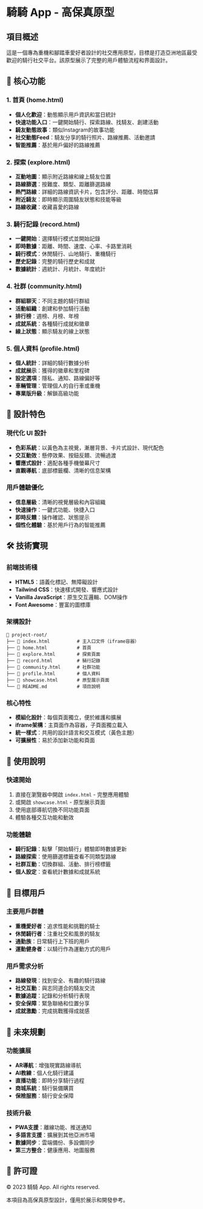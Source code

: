 # 騎騎 App - 高保真原型

## 項目概述

這是一個專為重機和腳踏車愛好者設計的社交應用原型，目標是打造亞洲地區最受歡迎的騎行社交平台。該原型展示了完整的用戶體驗流程和界面設計。

## 🚀 核心功能

### 1. 首頁 (home.html)
- **個人化歡迎**：動態顯示用戶資訊和當日統計
- **快速功能入口**：一鍵開始騎行、探索路線、找騎友、創建活動
- **騎友動態故事**：類似Instagram的故事功能
- **社交動態Feed**：騎友分享的騎行照片、路線推薦、活動邀請
- **智能推薦**：基於用戶偏好的路線推薦

### 2. 探索 (explore.html)
- **互動地圖**：顯示附近路線和線上騎友位置
- **路線篩選**：按難度、類型、距離篩選路線
- **熱門路線**：詳細的路線資訊卡片，包含評分、距離、時間估算
- **附近騎友**：即時顯示周圍騎友狀態和技能等級
- **路線收藏**：收藏喜愛的路線

### 3. 騎行記錄 (record.html)
- **一鍵開始**：選擇騎行模式並開始記錄
- **即時數據**：距離、時間、速度、心率、卡路里消耗
- **騎行模式**：休閒騎行、山地騎行、重機騎行
- **歷史記錄**：完整的騎行歷史和成就
- **數據統計**：週統計、月統計、年度統計

### 4. 社群 (community.html)
- **群組聊天**：不同主題的騎行群組
- **活動組織**：創建和參加騎行活動
- **排行榜**：週榜、月榜、年榜
- **成就系統**：各種騎行成就和徽章
- **線上狀態**：顯示騎友的線上狀態

### 5. 個人資料 (profile.html)
- **個人統計**：詳細的騎行數據分析
- **成就展示**：獲得的徽章和里程碑
- **設定選項**：隱私、通知、路線偏好等
- **車輛管理**：管理個人的自行車或重機
- **專業版升級**：解鎖高級功能

## 🎨 設計特色

### 現代化 UI 設計
- **色彩系統**：以黃色為主視覺，漸層背景、卡片式設計、現代配色
- **交互動效**：懸停效果、按鈕反饋、流暢過渡
- **響應式設計**：適配各種手機螢幕尺寸
- **直觀導航**：底部標籤欄、清晰的信息架構

### 用戶體驗優化
- **信息層級**：清晰的視覺層級和內容組織
- **快速操作**：一鍵式功能、快捷入口
- **即時反饋**：操作確認、狀態提示
- **個性化體驗**：基於用戶行為的智能推薦

## 🛠 技術實現

### 前端技術棧
- **HTML5**：語義化標記、無障礙設計
- **Tailwind CSS**：快速樣式開發、響應式設計
- **Vanilla JavaScript**：原生交互邏輯、DOM操作
- **Font Awesome**：豐富的圖標庫

### 架構設計
```
📁 project-root/
├── 📄 index.html          # 主入口文件（iframe容器）
├── 📄 home.html           # 首頁
├── 📄 explore.html        # 探索頁面
├── 📄 record.html         # 騎行記錄
├── 📄 community.html      # 社群功能
├── 📄 profile.html        # 個人資料
├── 📄 showcase.html       # 原型展示頁面
└── 📄 README.md           # 項目說明
```

### 核心特性
- **模組化設計**：每個頁面獨立，便於維護和擴展
- **iframe架構**：主頁面作為容器，子頁面獨立載入
- **統一樣式**：共用的設計語言和交互模式（黃色主題）
- **可擴展性**：易於添加新功能和頁面

## 📱 使用說明

### 快速開始
1. 直接在瀏覽器中開啟 `index.html` - 完整應用體驗
2. 或開啟 `showcase.html` - 原型展示頁面
3. 使用底部導航切換不同功能頁面
4. 體驗各種交互功能和動效

### 功能體驗
- **騎行記錄**：點擊「開始騎行」體驗即時數據更新
- **路線探索**：使用篩選標籤查看不同類型路線
- **社群互動**：切換群組、活動、排行榜標籤
- **個人設定**：查看統計數據和成就系統

## 🎯 目標用戶

### 主要用戶群體
- **重機愛好者**：追求性能和挑戰的騎士
- **休閒騎行者**：注重社交和風景的騎友
- **通勤族**：日常騎行上下班的用戶
- **運動健身者**：以騎行作為運動方式的用戶

### 用戶需求分析
- **路線發現**：找到安全、有趣的騎行路線
- **社交互動**：與志同道合的騎友交流
- **數據追蹤**：記錄和分析騎行表現
- **安全保障**：緊急聯絡和位置分享
- **成就激勵**：完成挑戰獲得成就感

## 🌟 未來規劃

### 功能擴展
- **AR導航**：增強現實路線導航
- **AI教練**：個人化騎行建議
- **直播功能**：即時分享騎行過程
- **商城系統**：騎行裝備購買
- **保險服務**：騎行安全保障

### 技術升級
- **PWA支援**：離線功能、推送通知
- **多語言支援**：擴展到其他亞洲市場
- **數據同步**：雲端備份、多設備同步
- **第三方整合**：健康應用、地圖服務

## 📄 許可證

© 2023 騎騎 App. All rights reserved.

本項目為高保真原型設計，僅用於展示和開發參考。 